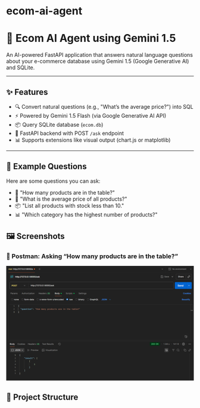 # ecom-ai-agent
# 🛒 Ecom AI Agent using Gemini 1.5

An AI-powered FastAPI application that answers natural language questions about your e-commerce database using Gemini 1.5 (Google Generative AI) and SQLite.

---

## ✨ Features

- 🔍 Convert natural questions (e.g., "What’s the average price?") into SQL
- ⚡ Powered by Gemini 1.5 Flash (via Google Generative AI API)
- 📦 Query SQLite database (`ecom.db`)
- 🚀 FastAPI backend with POST `/ask` endpoint
- 📊 Supports extensions like visual output (chart.js or matplotlib)

---
## 🧪 Example Questions

Here are some questions you can ask:

- 🛒 "How many products are in the table?"
- 💸 "What is the average price of all products?"
- 📦 "List all products with stock less than 10."
- 📊 "Which category has the highest number of products?"
## 🖼️ Screenshots

### 🔹 Postman: Asking “How many products are in the table?”
![Postman Screenshot](assets/postman-query.png)


## 📂 Project Structure

